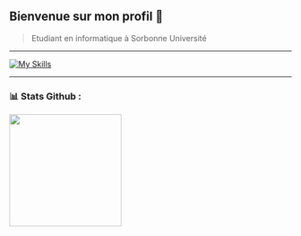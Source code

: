 ## Bienvenue sur mon profil 👋
> Etudiant en informatique à Sorbonne Université
------
<!--
![C](https://img.shields.io/badge/c-%2300599C.svg?style=for-the-badge&logo=c&logoColor=white) ![Java](https://img.shields.io/badge/java-%23ED8B00.svg?style=for-the-badge&logo=openjdk&logoColor=white) ![Python](https://img.shields.io/badge/python-3670A0?style=for-the-badge&logo=python&logoColor=ffdd54)  ![Canva](https://img.shields.io/badge/Canva-%2300C4CC.svg?style=for-the-badge&logo=Canva&logoColor=white) ![Raspberry Pi](https://img.shields.io/badge/-RaspberryPi-C51A4A?style=for-the-badge&logo=Raspberry-Pi)![LaTeX](https://img.shields.io/badge/latex-%23008080.svg?style=for-the-badge&logo=latex&logoColor=white)![Shell Script](https://img.shields.io/badge/shell_script-%23121011.svg?style=for-the-badge&logo=gnu-bash&logoColor=white) ![Markdown](https://img.shields.io/badge/markdown-%23000000.svg?style=for-the-badge&logo=markdown&logoColor=white) 
-->

[![My Skills](https://skillicons.dev/icons?i=py,c,java,ocaml,bash,latex,md,git,linux,ubuntu,raspberrypi&theme=dark&perline=6)](https://skillicons.dev)

------

### 📊 Stats Github : 

<div style="display: flex; justify-content: space-between; align-items: center;">
    <img height=200 src="https://github-readme-stats.vercel.app/api/top-langs?username=thibautmarcq&size_weight=0.5&count_weight=1&layout=compact"/>
</div>


<!-- Proudly created with GPRM ( https://gprm.itsvg.in ) -->
